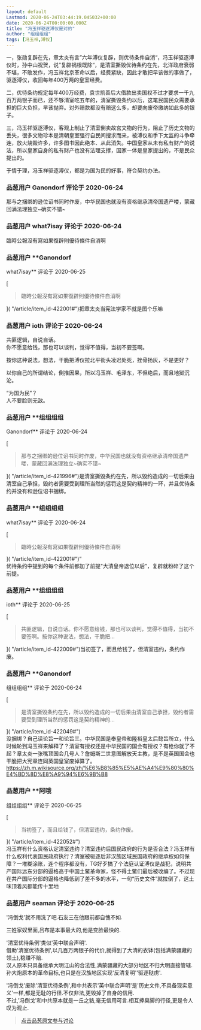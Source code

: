 ```yaml
---
layout: default
Lastmod: 2020-06-24T03:44:19.045032+00:00
date: 2020-06-24T00:00:00.000Z
title: "冯玉祥驱逐溥仪是对的"
author: "组组组组"
tags: [冯玉祥,溥仪]
---
```


一，张勋复辟在先，章太炎有言”六年溥仪复辟，则优待条件自消“，冯玉祥驱逐溥仪时，孙中山祝贺，说”复辟祸根既除“，是清室撕毁优待条约在先，北洋政府衰弱不堪，不敢发作，冯玉祥北京革命以后，经费紧缺，因此才敢把早该做的事做了，驱逐溥仪，收回每年400万两的皇室经费。  
  
二，优待条约规定每年400万经费，袁世凯善后大借款出卖国权不过才要求一千九百万两银子而已，还不够清室吃五年的，清室撕毁条约以后，这笔民国民众需要承担的巨大负担，早该抛弃。对外赔款都没有赔这么多，却要向废帝缴纳如此多的银子。  
  
三，冯玉祥驱逐溥仪，客观上制止了清室倒卖故宫文物的行为，阻止了历史文物的丢失，很多文物珍本是清朝皇室强行自民间搜求而来，被溥仪和手下太监的斗争牵连，放火烧毁许多，许多图书因此绝本、从此消失。中国皇家从未有私有财产的说法，所以皇家自身的私有财产也没有法理支撑，国家一体是皇家提出的，不是民众提出的。  
  
于情于理，冯玉祥驱逐溥仪，都是为国为民的好事，符合契约办法。

            
### 品葱用户 **Ganondorf** 评论于 2020-06-24
        
那与之捆绑的逊位诏书同时作废，中华民国也就没有资格继承清帝国遗产喽，蒙藏回满法理独立~确实不错~
        


            
### 品葱用户 **what7isay** 评论于 2020-06-24
        
臨時公報沒有寫如果復辟則優待條件自消啊
        


            
### 品葱用户 **Ganondorf 
what7isay** 评论于 2020-06-25
        
[

> 臨時公報沒有寫如果復辟則優待條件自消啊

]( "/article/item_id-422001#")把章太炎当宪法学家不就是图个乐嘛
        


            
### 品葱用户 **ioth** 评论于 2020-06-24
        
共匪逻辑，自说自话。  
你不愿意给钱，那也可以谈判，觉得不值得，当初不要签啊。  
  
按你这种说法，想法，干脆把溥仪拉北平街头凌迟处死，挫骨扬灰，不是更好？  
  
以你自己的所谓结论，倒推因果，所以冯玉祥、毛泽东，不但绝后，而且地狱沉沦。  
  
“为国为民”？  
人不要脸则无敌。
        


            
### 品葱用户 **组组组组 
Ganondorf** 评论于 2020-06-24
        
[

> 那与之捆绑的逊位诏书同时作废，中华民国也就没有资格继承清帝国遗产喽，蒙藏回满法理独立~确实不错~

]( "/article/item_id-421996#")是清室撕毁条约在先，所以毁约造成的一切后果由清室自己承担，毁约者需要受到理所当然的惩罚这是契约精神的一环，并且优待条约并没有和逊位诏书捆绑。
        


            
### 品葱用户 **组组组组 
what7isay** 评论于 2020-06-24
        
[

> 臨時公報沒有寫如果復辟則優待條件自消啊

]( "/article/item_id-422001#")”  
优待条约中提到的每个条件前都加了前提"大清皇帝退位以后”，复辟就粉碎了这个前提。
        


            
### 品葱用户 **组组组组 
ioth** 评论于 2020-06-25
        
[

> 共匪逻辑，自说自话。你不愿意给钱，那也可以谈判，觉得不值得，当初不要签啊。按你这种说法，想法，干脆把...

]( "/article/item_id-422009#")当初签了，而且给钱了，但清室违约，条约作废。
        


            
### 品葱用户 **Ganondorf 
组组组组** 评论于 2020-06-24
        
[

> 是清室撕毁条约在先，所以毁约造成的一切后果由清室自己承担，毁约者需要受到理所当然的惩罚这是契约精神的...

]( "/article/item_id-422049#")  
没捆绑？自己读论旨一和论旨三。中华民国是奉皇帝和隆裕皇太后懿旨所立，什么时候轮到冯玉祥来解释了？清室有授权还是中华民国的国会有授权？有枪你就了不起？章太炎一张嘴顶国会几号人？詹姆斯二世意图解放天主教，是不是英国国会也干脆把大宪章连同英国皇室废掉算了。  
https://zh.m.wikisource.org/zh/%E6%B8%85%E5%AE%A4%E9%80%80%E4%BD%8D%E8%A9%94%E6%9B%B8
        


            
### 品葱用户 **阿哦 
组组组组** 评论于 2020-06-25
        
[

> 当初签了，而且给钱了，但清室违约，条约作废。

]( "/article/item_id-422052#")  
冯玉祥有什么资格认定清室违约？清室违约后国民政府的行为是否合法？冯玉祥有什么权利代表国民政府执行？清室被驱逐后非汉族区域民国政府的继承权如何保障？一堆糊涂账，连个程序都没有，TG好歹搞了个法庭认证溥仪是战犯，说明共产国际远东分部的逼格高于中国土鳖革命家，怪不得土鳖们最后被收编了。不过现在共产国际分部的逼格也降低到了差不多的水平，一句“历史文件”就拉倒了，这土味顶着风都能传十里地
        


            
### 品葱用户 **seaman** 评论于 2020-06-25
        
'冯倒戈'就不用洗了吧.石友三在他跟前都自愧不如.  
  
三姓家奴里面,吕布是本事最大的,他是变脸最快的.  
  
'清室优待条例'类似'英中联合声明'.  
借助'清室优待条例',以几百万两银子的代价,就得到了大清的衣钵(包括满蒙疆藏的领土),稳赚不赔.  
汉人原本只具备继承大明江山的合法性,满蒙疆藏的大部分地区不归大明直接管辖.孙大炮原本的革命目标,也只是在汉族地区实现'反清复明''驱逐鞑虏'.  
  
'冯倒戈'废除'清室优待条例',和中共表示'英中联合声明'是'历史文件,不具备现实意义'一样,都是无耻的行径.不仅非法,更毁掉了自身的信用.  
不过,'冯倒戈'和中共原本就是一丘之貉,毫无信用可言.相互捧臭脚的行径,更是令人叹为观止.
        






> [点击品葱原文参与讨论](https://pincong.rocks/article/20781)

